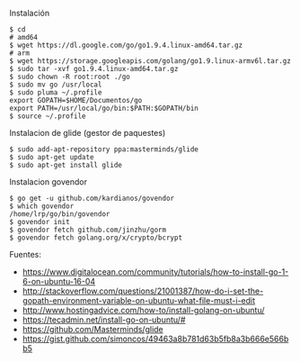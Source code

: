 Instalación

    $ cd
    # amd64
    $ wget https://dl.google.com/go/go1.9.4.linux-amd64.tar.gz
    # arm
    $ wget https://storage.googleapis.com/golang/go1.9.linux-armv6l.tar.gz
    $ sudo tar -xvf go1.9.4.linux-amd64.tar.gz
    $ sudo chown -R root:root ./go
    $ sudo mv go /usr/local
    $ sudo pluma ~/.profile
    export GOPATH=$HOME/Documentos/go
    export PATH=/usr/local/go/bin:$PATH:$GOPATH/bin
    $ source ~/.profile
    
Instalacion de glide (gestor de paquestes)

    $ sudo add-apt-repository ppa:masterminds/glide 
    $ sudo apt-get update 
    $ sudo apt-get install glide
    
Instalacion govendor

    $ go get -u github.com/kardianos/govendor
    $ which govendor
    /home/lrp/go/bin/govendor
    $ govendor init
    $ govendor fetch github.com/jinzhu/gorm
    $ govendor fetch golang.org/x/crypto/bcrypt

Fuentes:
  
+ https://www.digitalocean.com/community/tutorials/how-to-install-go-1-6-on-ubuntu-16-04
+ http://stackoverflow.com/questions/21001387/how-do-i-set-the-gopath-environment-variable-on-ubuntu-what-file-must-i-edit
+ http://www.hostingadvice.com/how-to/install-golang-on-ubuntu/
+ https://tecadmin.net/install-go-on-ubuntu/#
+ https://github.com/Masterminds/glide
+ https://gist.github.com/simoncos/49463a8b781d63b5fb8a3b666e566bb5